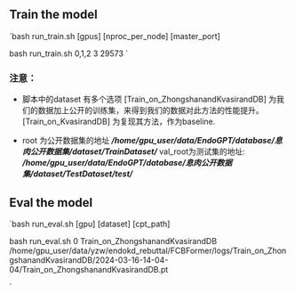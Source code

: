 

## Train the model

`bash run_train.sh [gpus] [nproc_per_node] [master_port]

bash run_train.sh 0,1,2 3 29573
`

### 注意：
 - 脚本中的dataset 有多个选项 [Train_on_ZhongshanandKvasirandDB] 为我们的数据加上公开的训练集，来得到我们的数据对此方法的性能提升。[Train_on_KvasirandDB] 为复现其方法，作为baseline.

 - root 为公开数据集的地址 ***/home/gpu_user/data/EndoGPT/database/息肉公开数据集/dataset/TrainDataset/*** val_root为测试集的地址: ***/home/gpu_user/data/EndoGPT/database/息肉公开数据集/dataset/TestDataset/test/***


 ## Eval the model

 `bash run_eval.sh [gpu] [dataset] [cpt_path]

bash run_eval.sh 0 Train_on_ZhongshanandKvasirandDB /home/gpu_user/data/yzw/endokd_rebuttal/FCBFormer/logs/Train_on_ZhongshanandKvasirandDB/2024-03-16-14-04-04/Train_on_ZhongshanandKvasirandDB.pt

`

